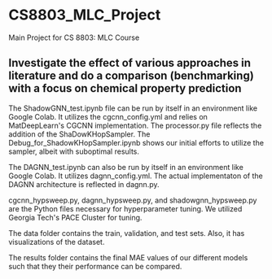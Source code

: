 # CS8803_MLC_Project
Main Project for CS 8803: MLC Course

Investigate the effect of various approaches in literature and do a comparison (benchmarking) with a focus on chemical property prediction
---------------------------------------------------------------------------------------------------

The ShadowGNN_test.ipynb file can be run by itself in an environment like Google Colab. It utilizes the cgcnn_config.yml and relies on MatDeepLearn's CGCNN implementation. The processor.py file reflects the addition of the ShaDowKHopSampler. The Debug_for_ShadowKHopSampler.ipynb shows our initial efforts to utilize the sampler, albeit with suboptimal results. 

The DAGNN_test.ipynb can also be run by itself in an environment like Google Colab. It utilizes dagnn_config.yml. The actual implementaton of the DAGNN architecture is reflected in dagnn.py.

cgcnn_hypsweep.py, dagnn_hypsweep.py, and shadowgnn_hypsweep.py are the Python files necessary for hyperparameter tuning. We utilized Georgia Tech's PACE Cluster for tuning. 

The data folder contains the train, validation, and test sets. Also, it has visualizations of the dataset.

The results folder contains the final MAE values of our different models such that they their performance can be compared. 

